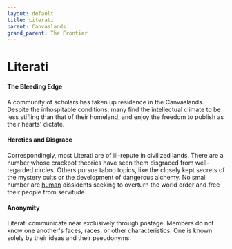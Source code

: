 ```yaml
---
layout: default
title: Literati
parent: Canvaslands
grand_parent: The Frontier
---
```


# Literati

#### The Bleeding Edge

A community of scholars has taken up residence in the Canvaslands. Despite the inhospitable conditions, many find the intellectual climate to be less stifling than that of their homeland, and enjoy the freedom to publish as their hearts' dictate.

#### Heretics and Disgrace

Correspondingly, most Literati are of ill-repute in civilized lands. There are a number whose crackpot theories have seen them disgraced from well-regarded circles. Others pursue taboo topics, like the closely kept secrets of the mystery cults or the development of dangerous alchemy. No small number are [human](../../character_creation/race/human) dissidents seeking to overturn the world order and free their people from servitude.

#### Anonymity

Literati communicate near exclusively through postage. Members do not know one another's faces, races, or other characteristics. One is known solely by their ideas and their pseudonyms. 